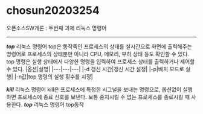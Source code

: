 # chosun20203254
오픈소스SW개론 : 두번째 과제
리눅스 명령어
***
***top***
리눅스 명령어 top은 동작죽인 프로세스의 상태를 실시간으로 화면에 출력해주는 명령어로 프로세스의 상태뿐만 아니라 CPU, 메모리, 부하 상태 등도 확인할 수 있다. top 명령은 실행 상태에서 다양한 명령을 입력하여 프로세스 상태를 출력하거나 제어할 수 있다.
|옵션|설명|
|---|---|---|
|-d 갱신 시간|갱신 시간 설정|
|-p|배치 모드로 실행|
|-n값|top 명령의 실행 횟수를 지정|

***kill***
리눅스 명령어 kill은 프로세스에 특정한 시그널을 보내는 명령으로, 옵션없이 실행하면 프로세스에 종료 신호를 보낸다. 보통 중지시킬 수 없는 프로세스를 종료시킬 때 사용한다.
***top***
리눅스 명령어 top동작
